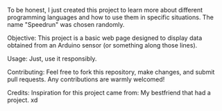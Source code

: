 To be honest, I just created this project to learn more about different programming languages and how to use them in specific situations. The name "Speedrun" was chosen randomly.

Objective:
This project is a basic web page designed to display data obtained from an Arduino sensor (or something along those lines).

Usage:
Just, use it  responsibly.

Contributing:
Feel free to fork this repository, make changes, and submit pull requests. Any contributions are warmly welcomed!

Credits:
Inspiration for this project came from: My bestfriend that had a project. xd
